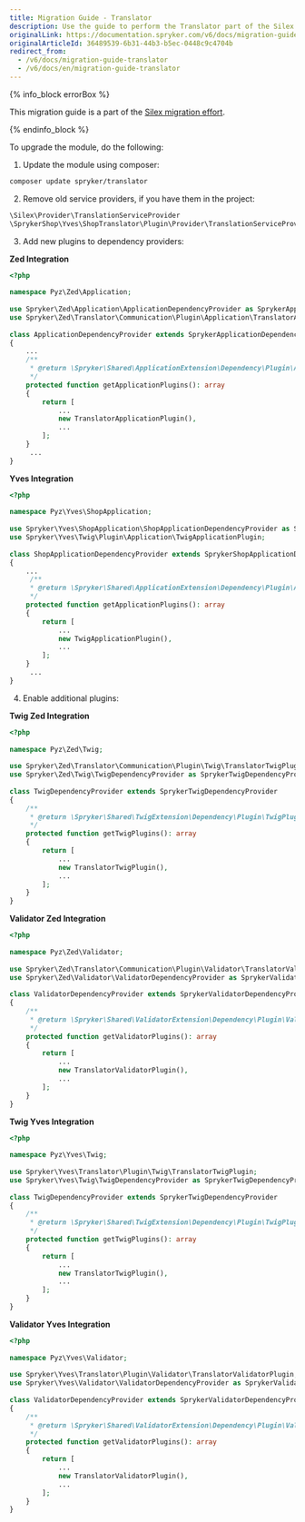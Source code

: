 ```yaml
---
title: Migration Guide - Translator
description: Use the guide to perform the Translator part of the Silex Migration Effort.
originalLink: https://documentation.spryker.com/v6/docs/migration-guide-translator
originalArticleId: 36489539-6b31-44b3-b5ec-0448c9c4704b
redirect_from:
  - /v6/docs/migration-guide-translator
  - /v6/docs/en/migration-guide-translator
---
```


{% info_block errorBox %}

This migration guide is a part of the [Silex migration effort](/docs/scos/dev/migration-and-integration/202009.0/migration-concepts/silex-replacement/silex-replacement.html).

{% endinfo_block %}

To upgrade the module, do the following:

1. Update the module using composer:

```bash
composer update spryker/translator
```
2. Remove old service providers, if you have them in the project:

```php
\Silex\Provider\TranslationServiceProvider
\SprykerShop\Yves\ShopTranslator\Plugin\Provider\TranslationServiceProvider
```
3. Add new plugins to dependency providers:

**Zed Integration**

```php
<?php
 
namespace Pyz\Zed\Application;
 
use Spryker\Zed\Application\ApplicationDependencyProvider as SprykerApplicationDependencyProvider;
use Spryker\Zed\Translator\Communication\Plugin\Application\TranslatorApplicationPlugin;
 
class ApplicationDependencyProvider extends SprykerApplicationDependencyProvider
{
    ...
    /**
     * @return \Spryker\Shared\ApplicationExtension\Dependency\Plugin\ApplicationPluginInterface[]
     */
    protected function getApplicationPlugins(): array
    {
        return [
            ...
            new TranslatorApplicationPlugin(),
            ...
        ];
    }
     ...
}
```

**Yves Integration**

```php
<?php
 
namespace Pyz\Yves\ShopApplication;
 
use Spryker\Yves\ShopApplication\ShopApplicationDependencyProvider as SprykerShopApplicationDependencyProvider;
use Spryker\Yves\Twig\Plugin\Application\TwigApplicationPlugin;
 
class ShopApplicationDependencyProvider extends SprykerShopApplicationDependencyProvider
{
    ...
     /**
     * @return \Spryker\Shared\ApplicationExtension\Dependency\Plugin\ApplicationPluginInterface[]
     */
    protected function getApplicationPlugins(): array
    {
        return [
            ...
            new TwigApplicationPlugin(),
            ...
        ];
    }
     ...
}
```

4. Enable additional plugins:

**Twig Zed Integration**

```php
<?php
 
namespace Pyz\Zed\Twig;
 
use Spryker\Zed\Translator\Communication\Plugin\Twig\TranslatorTwigPlugin;
use Spryker\Zed\Twig\TwigDependencyProvider as SprykerTwigDependencyProvider;
 
class TwigDependencyProvider extends SprykerTwigDependencyProvider
{
    /**
     * @return \Spryker\Shared\TwigExtension\Dependency\Plugin\TwigPluginInterface[]
     */
    protected function getTwigPlugins(): array
    {
        return [
            ...
            new TranslatorTwigPlugin(),
            ...
        ];
    }
}
```

**Validator Zed Integration**

```php
<?php
 
namespace Pyz\Zed\Validator;
 
use Spryker\Zed\Translator\Communication\Plugin\Validator\TranslatorValidatorPlugin;
use Spryker\Zed\Validator\ValidatorDependencyProvider as SprykerValidatorDependencyProvider;
 
class ValidatorDependencyProvider extends SprykerValidatorDependencyProvider
{
    /**
     * @return \Spryker\Shared\ValidatorExtension\Dependency\Plugin\ValidatorPluginInterface[]
     */
    protected function getValidatorPlugins(): array
    {
        return [
            ...
            new TranslatorValidatorPlugin(),
            ...
        ];
    }
}
```

**Twig Yves Integration**

```php
<?php
 
namespace Pyz\Yves\Twig;
 
use Spryker\Yves\Translator\Plugin\Twig\TranslatorTwigPlugin;
use Spryker\Yves\Twig\TwigDependencyProvider as SprykerTwigDependencyProvider;
 
class TwigDependencyProvider extends SprykerTwigDependencyProvider
{
    /**
     * @return \Spryker\Shared\TwigExtension\Dependency\Plugin\TwigPluginInterface[]
     */
    protected function getTwigPlugins(): array
    {
        return [
            ...
            new TranslatorTwigPlugin(),
            ...
        ];
    }
}
```

**Validator Yves Integration**

```php
<?php
 
namespace Pyz\Yves\Validator;
 
use Spryker\Yves\Translator\Plugin\Validator\TranslatorValidatorPlugin;
use Spryker\Yves\Validator\ValidatorDependencyProvider as SprykerValidatorDependencyProvider;
 
class ValidatorDependencyProvider extends SprykerValidatorDependencyProvider
{
    /**
     * @return \Spryker\Shared\ValidatorExtension\Dependency\Plugin\ValidatorPluginInterface[]
     */
    protected function getValidatorPlugins(): array
    {
        return [
            ...
            new TranslatorValidatorPlugin(),
            ...
        ];
    }
}
```
